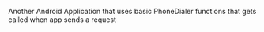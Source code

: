 Another Android Application that uses basic PhoneDialer functions that gets called when app sends a request